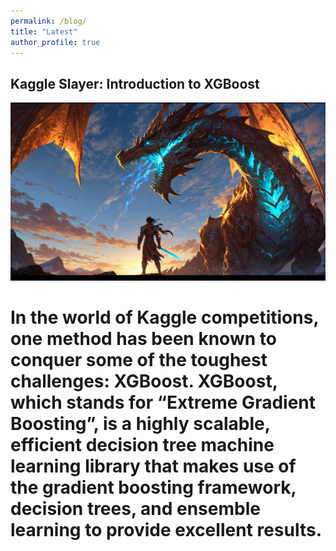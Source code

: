 ```yaml
---
permalink: /blog/
title: "Latest"
author_profile: true
---
```


## Kaggle Slayer: Introduction to XGBoost

![Dragon_Slayer](/images/dragon_slayer.png)

# In the world of Kaggle competitions, one method has been known to conquer some of the toughest challenges: XGBoost. XGBoost, which stands for “Extreme Gradient Boosting”, is a highly scalable, efficient decision tree machine learning library that makes use of the gradient boosting framework, decision trees, and ensemble learning to provide excellent results.
